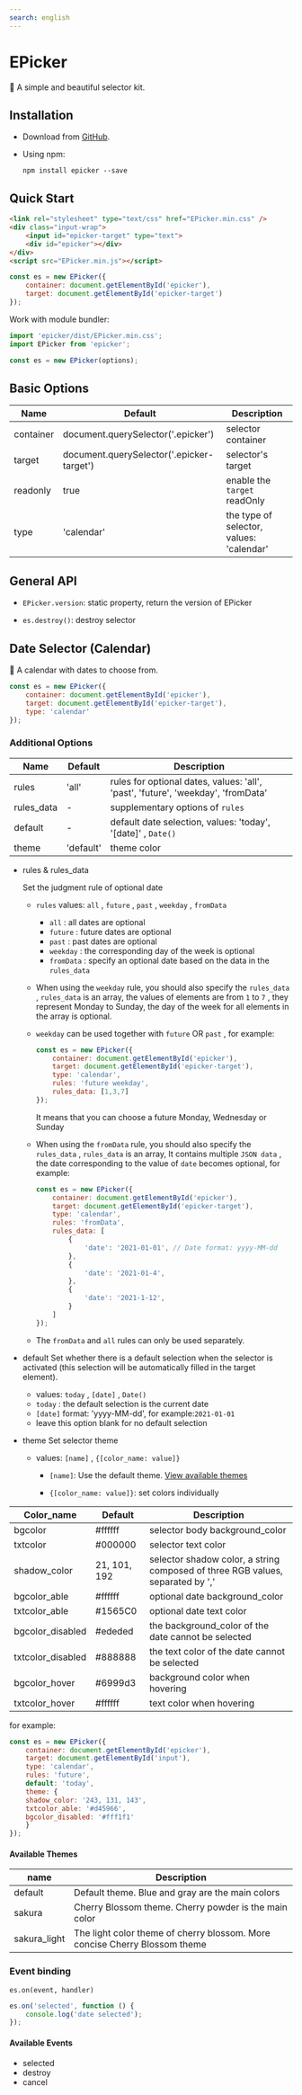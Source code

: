 ```yaml
---
search: english
---
```


# EPicker

 🍡 A simple and beautiful selector kit.

## Installation

 + Download from [GitHub](https://github.com/Eling486/EPicker/releases).

 + Using npm:

    ```
    npm install epicker --save
    ```

## Quick Start

```html
<link rel="stylesheet" type="text/css" href="EPicker.min.css" />
<div class="input-wrap">
    <input id="epicker-target" type="text">
    <div id="epicker"></div>
</div>
<script src="EPicker.min.js"></script>
```

```js
const es = new EPicker({
    container: document.getElementById('epicker'),
    target: document.getElementById('epicker-target')
});
```

Work with module bundler:

```js
import 'epicker/dist/EPicker.min.css';
import EPicker from 'epicker';

const es = new EPicker(options);
```

## Basic Options

Name | Default | Description
----|-------|----
container | document.querySelector('.epicker') | selector container
target | document.querySelector('.epicker-target') | selector's target
readonly | true | enable the `target` readOnly
type | 'calendar' | the type of selector, values: 'calendar'

## General API

+ `EPicker.version`: static property, return the version of EPicker

+ `es.destroy()`: destroy selector

## Date Selector (Calendar)

 📅 A calendar with dates to choose from.

```js
const es = new EPicker({
    container: document.getElementById('epicker'),
    target: document.getElementById('epicker-target'),
    type: 'calendar'
});
```

### Additional Options

Name | Default | Description
----|-------|----
rules | 'all' | rules for optional dates, values: 'all', 'past', 'future', 'weekday', 'fromData'
rules_data | - | supplementary options of `rules`
default | - | default date selection, values: 'today', '[date]' , `Date()`
theme | 'default' | theme color

+ rules & rules_data

    Set the judgment rule of optional date

    + `rules` values: `all` , `future` , `past` , `weekday` , `fromData`
        + `all` : all dates are optional
        + `future` : future dates are optional
        + `past` : past dates are optional
        + `weekday` : the corresponding day of the week is optional
        + `fromData` : specify an optional date based on the data in the `rules_data`
    + When using the `weekday` rule, you should also specify the `rules_data` , `rules_data` is an array, the values of elements are from `1` to `7` , they represent Monday to Sunday, the day of the week for all elements in the array is optional.
    + `weekday` can be used together with `future` OR `past` , for example:

        ```js
        const es = new EPicker({
            container: document.getElementById('epicker'),
            target: document.getElementById('epicker-target'),
            type: 'calendar',
            rules: 'future weekday',
            rules_data: [1,3,7]
        });
        ```
        It means that you can choose a future Monday, Wednesday or Sunday
	
	+ When using the `fromData` rule, you should also specify the `rules_data` , `rules_data` is an array, It contains multiple `JSON data` , the date corresponding to the value of `date` becomes optional, for example:

        ```js
        const es = new EPicker({
            container: document.getElementById('epicker'),
            target: document.getElementById('epicker-target'),
            type: 'calendar',
            rules: 'fromData',
            rules_data: [
                {
                    'date': '2021-01-01', // Date format: yyyy-MM-dd
                },
                {
                    'date': '2021-01-4',
                },
                {
                    'date': '2021-1-12',
                }
            ]
        });
        ```

    + The `fromData` and `all` rules can only be used separately.



+ default
    Set whether there is a default selection when the selector is activated (this selection will be automatically filled in the target element).
    + values: `today` , `[date]` , `Date()`
    + `today` : the default selection is the current date
    + `[date]` format: 'yyyy-MM-dd', for example:`2021-01-01`
    + leave this option blank for no default selection



+ theme
    Set selector theme
    + values:  `[name]` , `{[color_name: value]}`
        - `[name]`:  Use the default theme. [View available themes](https://epicker.js.org/#/home?id=available-themes)
		
        - `{[color_name: value]}`: set colors individually
		
Color_name | Default | Description
----|------|----
bgcolor | #ffffff | selector body background_color
txtcolor | #000000 | selector text color
shadow_color | 21, 101, 192 | selector shadow color, a string composed of three RGB values, separated by ','
bgcolor_able | #ffffff | optional date background_color
txtcolor_able | #1565C0 | optional date text color
bgcolor_disabled | #ededed | the background_color of the date cannot be selected
txtcolor_disabled | #888888 | the text color of the date cannot be selected
bgcolor_hover | #6999d3 | background color when hovering
txtcolor_hover | #ffffff | text color when hovering

for example:

```js
const es = new EPicker({
	container: document.getElementById('epicker'),
	target: document.getElementById('input'),
	type: 'calendar',
	rules: 'future',
	default: 'today',
	theme: {
	shadow_color: '243, 131, 143',
	txtcolor_able: '#d45966',
	bgcolor_disabled: '#fff1f1'
	}
});
```
			
#### Available Themes

name | Description
----|----
default | Default theme. Blue and gray are the main colors
sakura | Cherry Blossom theme. Cherry powder is the main color
sakura_light | The light color theme of cherry blossom. More concise Cherry Blossom theme

### Event binding

`es.on(event, handler)`

```js
es.on('selected', function () {
    console.log('date selected');
});
```

#### Available Events

- selected
- destroy
- cancel